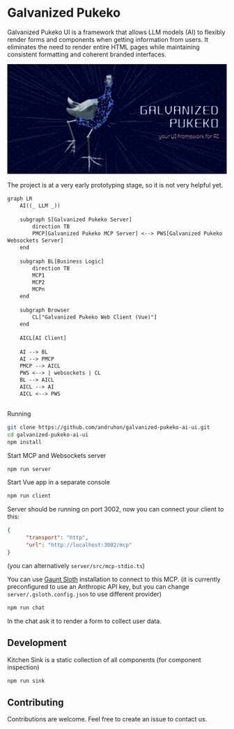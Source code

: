 # Galvanized Pukeko

Galvanized Pukeko UI is a framework that allows LLM models (AI) to flexibly render forms and components when
getting information from users. It eliminates the need to render entire HTML pages while maintaining consistent
formatting and coherent branded interfaces.

![galvanized-pukeko-logo.png](assets/galvanized-pukeko-logo.png)

The project is at a very early prototyping stage, so it is not very helpful yet.

```mermaid
graph LR
    AI((_ LLM _))

    subgraph S[Galvanized Pukeko Server]
        direction TB
        PMCP[Galvanized Pukeko MCP Server] <--> PWS[Galvanized Pukeko Websockets Server]
    end

    subgraph BL[Business Logic]
        direction TB
        MCP1
        MCP2
        MCPn
    end

    subgraph Browser
        CL["Galvanized Pukeko Web Client (Vue)"]
    end
    
    AICL[AI Client]

    AI --> BL
    AI --> PMCP
    PMCP --> AICL
    PWS <--> | websockets | CL
    BL --> AICL
    AICL --> AI
    AICL <--> PWS
    
```

Running 
```bash
git clone https://github.com/andruhon/galvanized-pukeko-ai-ui.git
cd galvanized-pukeko-ai-ui
npm install
```

Start MCP and Websockets server
```bash
npm run server
```

Start Vue app in a separate console
```bash
npm run client
```

Server should be running on port 3002, now you can connect your client to this:
```json
{
      "transport": "http",
      "url": "http://localhost:3002/mcp"
}
```
(you can alternatively `server/src/mcp-stdio.ts`)

You can use [Gaunt Sloth](https://github.com/andruhon/gaunt-sloth-assistant) installation to connect to this MCP.
(it is currently preconfigured to use an Anthropic API key, but you can change `server/.gsloth.config.json` to use different provider)
```bash
npm run chat
```

In the chat ask it to render a form to collect user data.

## Development

Kitchen Sink is a static collection of all components (for component inspection)
```bash
npm run sink
```

## Contributing

Contributions are welcome. Feel free to create an issue to contact us.
